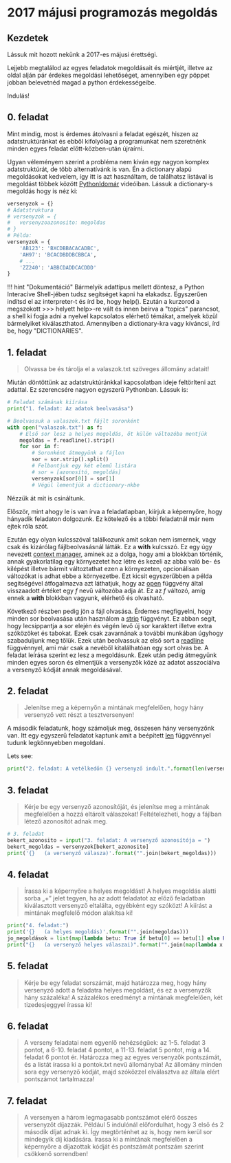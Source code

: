 # 2017 májusi programozás megoldás

## Kezdetek

Lássuk mit hozott nekünk a 2017-es májusi érettségi.

Lejjebb megtalálod az egyes feladatok megoldásait és miértjét, illetve az oldal alján pár érdekes megoldási lehetőséget, amennyiben egy pöppet jobban belevetnéd magad a python érdekességeibe.

Indulás!

## 0. feladat

Mint mindig, most is érdemes átolvasni a feladat egészét, hiszen az adatstruktúránkat és ebből kifolyólag a programunkat nem szeretnénk minden egyes feladat előtt-közben-után újraírni.

Ugyan véleményem szerint a probléma nem kíván egy nagyon komplex adatstruktúrát, de több alternatívánk is van. Én a dictionary alapú megoldásokat kedvelem, így itt is azt használtam, de találhatsz listával is megoldást többek között
[PythonIdomár](https://pythonidomar.wordpress.com/2018/01/23/tesztverseny-a-2017-majusi-emelt-szintu-informatika-erettsegi-programozas-feladatanak-megoldasa/)
videóiban. Lássuk a dictionary-s megoldás hogy is néz ki:


```python hl_lines="8 9 11"
versenyzok = {}
# Adatstruktura
# versenyzok = {
#   versenyzoazonosito: megoldas
# }
# Példa: 
versenyzok = {
    'AB123': 'BXCDBBACACADBC',
    'AH97': 'BCACDBDDBCBBCA',
    # ...
    'ZZ240': 'ABBCDADDCACDDD'
}

```


!!! hint "Dokumentáció"
    Bármelyik adattípus mellett döntesz, a Python Interacive Shell-jében tudsz segítséget kapni ha elakadsz. Egyszerűen indítsd el az interpreter-t és írd be, hogy help(). Ezután a kurzorod a megszokott >>>  helyett help>-re vált és innen beírva a "topics" parancsot, a shell ki fogja adni a nyelvel kapcsolatos elérhető témákat, amelyek közül bármelyiket kiválaszthatod. Amennyiben a dictionary-kra vagy kíváncsi, írd be, hogy "DICTIONARIES".

## 1. feladat

> Olvassa be és tárolja el a valaszok.txt szöveges állomány adatait!

Miután döntöttünk az adatstruktúránkkal kapcsolatban ideje feltörlteni azt adattal. Ez szerencsére nagyon egyszerű Pythonban. Lássuk is:

```python
# Feladat számának kiírása
print("1. feladat: Az adatok beolvasása")

# Beolvassuk a valaszok.txt fájlt soronként
with open("valaszok.txt") as f:
    # Első sor lesz a helyes megoldás, őt külön változóba mentjük
    megoldas = f.readline().strip()
    for sor in f:
        # Soronként átmegyünk a fájlon
        sor = sor.strip().split()
        # Felbontjuk egy két elemű listára
        # sor = [azonosító, megoldás]
        versenyzok[sor[0]] = sor[1]
        # Végül lementjük a dictionary-nkbe
```

Nézzük át mit is csináltunk.

Először, mint ahogy le is van írva a feladatlapban, kiírjuk a képernyőre, hogy hányadik feladaton dolgozunk. Ez kötelező és a többi feladatnál már nem ejtek róla szót.

Ezután egy olyan kulcsszóval találkozunk amit sokan nem ismernek, vagy csak és kizárólag fájlbeolvasásnál látták. Ez a **with** kulcsszó. Ez egy úgy nevezett [context manager](https://docs.python.org/3/reference/datamodel.html#context-managers), aminek az a dolga, hogy ami a blokkban történik, annak gyakorlatilag egy környezetet hoz létre és kezeli az abba való be- és kilépést illetve bármit változtathat ezen a környezeten, opcionálisan változókat is adhat ebbe a környezetbe. Ezt kicsit egyszerűbben a példa segítségével átfogalmazva azt láthatjuk, hogy az [open](https://docs.python.org/3/library/functions.html#open) függvény által visszaadott értéket egy _f_ nevű változóba adja át. Ez az _f_ változó, amíg ennek a __with__ blokkban vagyunk, elérhető és olvasható.

Következő részben pedig jön a fájl olvasása. Érdemes megfigyelni, hogy minden sor beolvasása után használom a [strip](https://docs.python.org/3/library/stdtypes.html#str.strip) függvényt. Ez abban segít, hogy lecsippantja a sor elején és végén levő új sor karaktert illetve extra szóközöket és tabokat. Ezek csak zavarnának a további munkában úgyhogy szabaduljunk meg tőlük. Ezek után beolvassuk az első sort a [readline](https://docs.python.org/3/library/io.html#io.TextIOBase.readline) függvénnyel, ami már csak a nevéből kitalálhatóan egy sort olvas be. A feladat leírása szerint ez lesz a megoldásunk.
Ezek után pedig átmegyünk minden egyes soron és elmentjük a versenyzők közé az adatot asszociálva a versenyző kódját annak megoldásával.

## 2. feladat

> Jelenítse meg a képernyőn a mintának megfelelően, hogy hány versenyző vett részt a tesztversenyen!

A második feladatunk, hogy számoljuk meg, összesen hány versenyzőnk van. Itt egy egyszerű feladatot kaptunk amit a beépített [len]() függvénnyel tudunk legkönnyebben megoldani.

Lets see:

```python
print("2. feladat: A vetélkedőn {} versenyző indult.".format(len(versenyzok)))
```

## 3. feladat

> Kérje be egy versenyző azonosítóját, és jelenítse meg a mintának megfelelően a hozzá eltárolt válaszokat! Feltételezheti, hogy a fájlban létező azonosítót adnak meg.

```python
# 3. feladat
bekert_azonosito = input("3. feladat: A versenyző azonosítója = ")
bekert_megoldas = versenyzok[bekert_azonosito]
print('{}   (a versenyző válasza)'.format("".join(bekert_megoldas)))
```

## 4. feladat
> Írassa ki a képernyőre a helyes megoldást! A helyes megoldás alatti sorba „+” jelet tegyen, ha az adott feladatot az előző feladatban kiválasztott versenyző eltalálta, egyébként egy szóközt! A kiírást a mintának megfelelő módon alakítsa ki!

```python
print("4. feladat:")
print('{}   (a helyes megoldás)'.format("".join(megoldas)))
jo_megoldások = list(map(lambda betu: True if betu[0] == betu[1] else False, zip(megoldas, versenyzo_megoldas)))
print("{}   (a versenyző helyes válaszai)".format("".join(map(lambda x: "+" if x else "", jo_megoldások)))
```

## 5. feladat
> Kérje be egy feladat sorszámát, majd határozza meg, hogy hány versenyző adott a feladatra helyes megoldást, és ez a versenyzők hány százaléka! A százalékos eredményt a mintának megfelelően, két tizedesjeggyel írassa ki!

## 6. feladat
> A verseny feladatai nem egyenlő nehézségűek: az 1-5. feladat 3 pontot, a 6-10. feladat 4 pontot, a 11-13. feladat 5 pontot, míg a 14. feladat 6 pontot ér. Határozza meg az egyes versenyzők pontszámát, és a listát írassa ki a pontok.txt nevű állományba! Az állomány minden sora egy versenyző kódját, majd szóközzel elválasztva az általa elért pontszámot tartalmazza!

## 7. feladat
> A versenyen a három legmagasabb pontszámot elérő összes versenyzőt díjazzák. Például 5 indulónál előfordulhat, hogy 3 első és 2 második díjat adnak ki. Így megtörténhet az is, hogy nem kerül sor mindegyik díj kiadására. Írassa ki a mintának megfelelően a képernyőre a díjazottak kódját és pontszámát pontszám szerint csökkenő sorrendben!